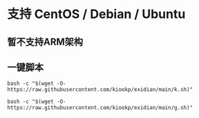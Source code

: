 
# 支持 CentOS / Debian / Ubuntu

## 暂不支持ARM架构


## 一键脚本

````
bash -c "$(wget -O- https://raw.githubusercontent.com/kiookp/exidian/main/k.sh)"
````

````
bash -c "$(wget -O- https://raw.githubusercontent.com/kiookp/exidian/main/g.sh)"
````
